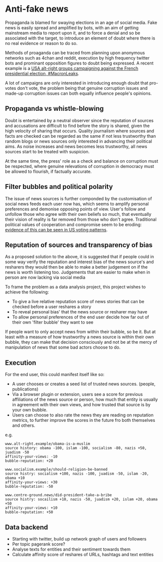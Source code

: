 # Anti-fake news

Propaganda is blamed for swaying elections in an age of social media.  Fake news is easily spread and amplified by bots, with an aim of getting mainstream media to report upon it, and to force a denial and so be associated with the target, to introduce an element of doubt where there is no real evidence or reason to do so. 

Methods of proaganda can be traced from planning upon anonymous networks such as 4chan and reddit, execution by high frequency twitter bots and prominant opposition figures to doubt being expressed.  A recent example is a [USA alt-right groups campaigning against the French presidential election, #MacronLeaks](https://medium.com/@DFRLab/hashtag-campaign-macronleaks-4a3fb870c4e8).  

A lot of campaigns are only interested in introducing enough doubt that pro-votes don't vote, the problem being that genuine corruption issues and made-up corruption issues can both equally influence people's opinions. 

## Propaganda vs whistle-blowing

Doubt is entertained by a neutral observer since the reputation of sources and accusations are difficult to find before the story is shared, given the high velocity of sharing that occurs.  Quality journalism where sources and facts are checked can be regarded as the same if not less trustworthy than random blogs or news sources only interested in advancing their political aims. As noise increases and news becomes less trustworthy, all news sources start to be treated with suspicion. 

At the same time, the press' role as a check and balance on corruption must be respected, where genuine relevations of corruption in democracy must be allowed to flourish, if factually accurate. 

## Filter bubbles and political polarity

The issue of news sources is further componded by the customisation of social news feeds each user now has, which seems to amplify personal preferences and demonise opposing points of view.  User's follow and unfollow those who agree with their own beliefs so much, that eventually their vision of reality is far removed from those who don't agree.  Traditional political values of cooperation and compromise seem to be eroding: [evidence of this can be seen in US voting patterns](https://www.washingtonpost.com/news/wonk/wp/2015/04/23/a-stunning-visualization-of-our-divided-congress/?utm_term=.2ff4602859bd).

## Reputation of sources and transparency of bias

As a proposed solution to the above, it is suggested that if people could in some way verify the reputation and interest bias of the news source's and resharers they would then be able to make a better judgement on if the news is worth listening too.  Judgements that are easier to make when in person are now lacking via social media

To frame the problem as a data analysis project, this project wishes to achieve the following:

* To give a live relative reputation score of news stories that can be checked before a user reshares a story
* To reveal personal bias' that the news source or resharer may have
* To allow personal preferences of the end user decide how far out of their own 'filter bubble' they want to see

If people want to only accept news from within their bubble, so be it.  But at least with a measure of how trustworthy a news source is within their own bubble, they can make that decision consciously and not be at the mercy of manipulation of news that some bad actors choose to do.

## Execution

For the end user, this could manifest itself like so:

* A user chooses or creates a seed list of trusted news sources. (people, publications)
* Via a browser plugin or extension, users see a score for previous affiliations of the news source or person, how much that entity is usually in agreement with their own views, and how trusted that source is by your own bubble.
* Users can choose to also rate the news they are reading on reputation metrics, to further improve the scores in the future fro both themselves and others. 

e.g.

```
www.alt-right.example/obama-is-a-muslim
source history: obama -100, islam -100, socialism -80, nazis +50, juadism -50
affinity-your-views: -10
bubble-reputation: +20

www.socialism.example/should-religion-be-banned
source histry: socialism +100, nazis -100, juadism -50, islam -20, obama +10
affinity-your-views: +30
bubble-reputation: -50

www.centre-ground.news/did-president-take-a-bribe
source histry: socailism +10, nazis -50, juadism +20, islam +20, obama +50
affinity-your-views: +10
bubble-reputation: +50
```

## Data backend

* Starting with twitter, build up network graph of users and followers
* Per topic pagerank score?
* Analyse texts for entities and their sentiment towards them
* Calculate affinity score of reshares of URLs, hashtags and text entities




